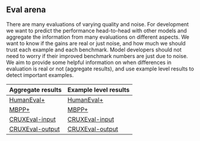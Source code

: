 ## Eval arena

There are many evaluations of varying quality and noise. For development we want to predict the performance head-to-head with other models and aggregate the information from many evaluations on different aspects. We want to know if the gains are real or just noise, and how much we should trust each example and each benchmark. Model developers should not need to worry if their improved benchmark numbers are just due to noise.
We aim to provide some helpful information on when differences in evaluation is real or not (aggregate results), and use example level results to detect important examples.

| Aggregate results | Example level results     |
| :---        |    :---- |
| [HumanEval+](https://crux-eval.github.io/eval-arena/agg_humaneval+.html)   | [HumanEval+](https://crux-eval.github.io/eval-arena/ex_humaneval+.html)  |
| [MBPP+](https://crux-eval.github.io/eval-arena/agg_mbpp+.html) | [MBPP+](https://crux-eval.github.io/eval-arena/ex_mbpp+.html) |
| [CRUXEval-input](https://crux-eval.github.io/eval-arena/agg_CRUXEval-input.html) | [CRUXEval-input](https://crux-eval.github.io/eval-arena/ex_CRUXEval-input.html) |
| [CRUXEval-output](https://crux-eval.github.io/eval-arena/agg_CRUXEval-output.html) | [CRUXEval-output](https://crux-eval.github.io/eval-arena/ex_CRUXEval-output.html) |